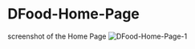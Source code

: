 # DFood-Home-Page
screenshot of the Home Page
![DFood-Home-Page-1](https://user-images.githubusercontent.com/54369464/113813879-56a90600-978e-11eb-87c4-c6158d555cc7.jpg)
